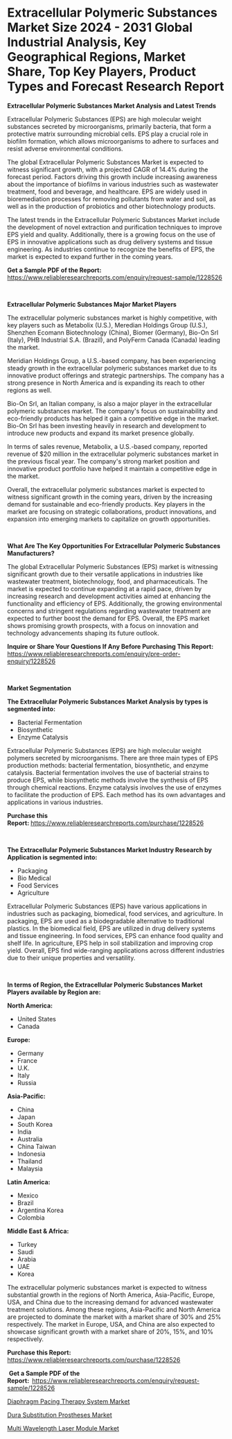 <p><h1>Extracellular Polymeric Substances Market Size 2024 - 2031 Global Industrial Analysis, Key Geographical Regions, Market Share, Top Key Players, Product Types and Forecast Research Report</h1></p><p><strong>Extracellular Polymeric Substances Market Analysis and Latest Trends</strong></p>
<p><p>Extracellular Polymeric Substances (EPS) are high molecular weight substances secreted by microorganisms, primarily bacteria, that form a protective matrix surrounding microbial cells. EPS play a crucial role in biofilm formation, which allows microorganisms to adhere to surfaces and resist adverse environmental conditions.</p><p>The global Extracellular Polymeric Substances Market is expected to witness significant growth, with a projected CAGR of 14.4% during the forecast period. Factors driving this growth include increasing awareness about the importance of biofilms in various industries such as wastewater treatment, food and beverage, and healthcare. EPS are widely used in bioremediation processes for removing pollutants from water and soil, as well as in the production of probiotics and other biotechnology products.</p><p>The latest trends in the Extracellular Polymeric Substances Market include the development of novel extraction and purification techniques to improve EPS yield and quality. Additionally, there is a growing focus on the use of EPS in innovative applications such as drug delivery systems and tissue engineering. As industries continue to recognize the benefits of EPS, the market is expected to expand further in the coming years.</p></p>
<p><strong>Get a Sample PDF of the Report:&nbsp;</strong> <a href="https://www.reliableresearchreports.com/enquiry/request-sample/1228526">https://www.reliableresearchreports.com/enquiry/request-sample/1228526</a></p>
<p>&nbsp;</p>
<p><strong>Extracellular Polymeric Substances Major Market Players</strong></p>
<p><p>The extracellular polymeric substances market is highly competitive, with key players such as Metabolix (U.S.), Meredian Holdings Group (U.S.), Shenzhen Ecomann Biotechnology (China), Biomer (Germany), Bio-On Srl (Italy), PHB Industrial S.A. (Brazil), and PolyFerm Canada (Canada) leading the market.</p><p>Meridian Holdings Group, a U.S.-based company, has been experiencing steady growth in the extracellular polymeric substances market due to its innovative product offerings and strategic partnerships. The company has a strong presence in North America and is expanding its reach to other regions as well.</p><p>Bio-On Srl, an Italian company, is also a major player in the extracellular polymeric substances market. The company's focus on sustainability and eco-friendly products has helped it gain a competitive edge in the market. Bio-On Srl has been investing heavily in research and development to introduce new products and expand its market presence globally.</p><p>In terms of sales revenue, Metabolix, a U.S.-based company, reported revenue of $20 million in the extracellular polymeric substances market in the previous fiscal year. The company's strong market position and innovative product portfolio have helped it maintain a competitive edge in the market.</p><p>Overall, the extracellular polymeric substances market is expected to witness significant growth in the coming years, driven by the increasing demand for sustainable and eco-friendly products. Key players in the market are focusing on strategic collaborations, product innovations, and expansion into emerging markets to capitalize on growth opportunities.</p></p>
<p>&nbsp;</p>
<p><strong>What Are The Key Opportunities For Extracellular Polymeric Substances Manufacturers?</strong></p>
<p><p>The global Extracellular Polymeric Substances (EPS) market is witnessing significant growth due to their versatile applications in industries like wastewater treatment, biotechnology, food, and pharmaceuticals. The market is expected to continue expanding at a rapid pace, driven by increasing research and development activities aimed at enhancing the functionality and efficiency of EPS. Additionally, the growing environmental concerns and stringent regulations regarding wastewater treatment are expected to further boost the demand for EPS. Overall, the EPS market shows promising growth prospects, with a focus on innovation and technology advancements shaping its future outlook.</p></p>
<p><strong>Inquire or Share Your Questions If Any Before Purchasing This Report:</strong> <a href="https://www.reliableresearchreports.com/enquiry/pre-order-enquiry/1228526">https://www.reliableresearchreports.com/enquiry/pre-order-enquiry/1228526</a></p>
<p>&nbsp;</p>
<p><strong>Market Segmentation</strong></p>
<p><strong>The Extracellular Polymeric Substances Market Analysis by types is segmented into:</strong></p>
<p><ul><li>Bacterial Fermentation</li><li>Biosynthetic</li><li>Enzyme Catalysis</li></ul></p>
<p><p>Extracellular Polymeric Substances (EPS) are high molecular weight polymers secreted by microorganisms. There are three main types of EPS production methods: bacterial fermentation, biosynthetic, and enzyme catalysis. Bacterial fermentation involves the use of bacterial strains to produce EPS, while biosynthetic methods involve the synthesis of EPS through chemical reactions. Enzyme catalysis involves the use of enzymes to facilitate the production of EPS. Each method has its own advantages and applications in various industries.</p></p>
<p><strong>Purchase this Report:&nbsp;</strong><a href="https://www.reliableresearchreports.com/purchase/1228526">https://www.reliableresearchreports.com/purchase/1228526</a></p>
<p>&nbsp;</p>
<p><strong>The Extracellular Polymeric Substances Market Industry Research by Application is segmented into:</strong></p>
<p><ul><li>Packaging</li><li>Bio Medical</li><li>Food Services</li><li>Agriculture</li></ul></p>
<p><p>Extracellular Polymeric Substances (EPS) have various applications in industries such as packaging, biomedical, food services, and agriculture. In packaging, EPS are used as a biodegradable alternative to traditional plastics. In the biomedical field, EPS are utilized in drug delivery systems and tissue engineering. In food services, EPS can enhance food quality and shelf life. In agriculture, EPS help in soil stabilization and improving crop yield. Overall, EPS find wide-ranging applications across different industries due to their unique properties and versatility.</p></p>
<p>&nbsp;</p>
<p><strong>In terms of Region, the Extracellular Polymeric Substances Market Players available by Region are:</strong></p>
<p>
    <p> <strong> North America: </strong>
        <ul>
            <li>United States</li>
            <li>Canada</li>
        </ul>
        </p> 
    <p> <strong> Europe: </strong>
        <ul>
            <li>Germany</li>
            <li>France</li>
            <li>U.K.</li>
            <li>Italy</li>
            <li>Russia</li>
        </ul>
        </p> 
    <p> <strong> Asia-Pacific: </strong>
        <ul>
            <li>China</li>
            <li>Japan</li>
            <li>South Korea</li>
            <li>India</li>
            <li>Australia</li>
            <li>China Taiwan</li>
            <li>Indonesia</li>
            <li>Thailand</li>
            <li>Malaysia</li>
        </ul>
        </p> 
    <p> <strong> Latin America: </strong>
        <ul>
            <li>Mexico</li>
            <li>Brazil</li>
            <li>Argentina Korea</li>
            <li>Colombia</li>
        </ul>
        </p> 
    <p> <strong> Middle East & Africa: </strong>
        <ul>
            <li>Turkey</li>
            <li>Saudi</li>
            <li>Arabia</li>
            <li>UAE</li>
            <li>Korea</li>
        </ul>
    </p>
    </p>
<p><p>The extracellular polymeric substances market is expected to witness substantial growth in the regions of North America, Asia-Pacific, Europe, USA, and China due to the increasing demand for advanced wastewater treatment solutions. Among these regions, Asia-Pacific and North America are projected to dominate the market with a market share of 30% and 25% respectively. The market in Europe, USA, and China are also expected to showcase significant growth with a market share of 20%, 15%, and 10% respectively.</p></p>
<p><strong>Purchase this Report: </strong><a href="https://www.reliableresearchreports.com/purchase/1228526">https://www.reliableresearchreports.com/purchase/1228526</a></p>
<p>&nbsp;<strong>Get a Sample PDF of the Report:&nbsp;&nbsp;</strong><a href="https://www.reliableresearchreports.com/enquiry/request-sample/1228526">https://www.reliableresearchreports.com/enquiry/request-sample/1228526</a></p>
<p><strong></strong></p>
<p><p><a href="https://view.publitas.com/reportprime-1/diaphragm-pacing-therapy-system-market-centers-on-aspects-such-as-market-growth-market-share-market-opportunity-and-projected-forecasts-spanning-from-2023-to-2030/">Diaphragm Pacing Therapy System Market</a></p><p><a href="https://view.publitas.com/reportprime-1/dura-substitution-prostheses-market-size-market-trends-and-growth-outlook-forecasted-for-period-from-2023-to-2030/">Dura Substitution Prostheses Market</a></p><p><a href="https://view.publitas.com/reportprime-1/multi-wavelength-laser-module-market-size-furnishes-valuable-information-encompassing-market-share-market-trends-and-projections-spanning-from-2023-to-2030/">Multi Wavelength Laser Module Market</a></p></p>